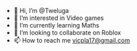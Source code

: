 - 👋 Hi, I’m @Tweluga
- 👀 I’m interested in Video games
- 🌱 I’m currently learning Maths
- 💞️ I’m looking to collaborate on Roblox
- 📫 How to reach me vicpla17@gmail.com

<!---
Tweluga/Tweluga is a ✨ special ✨ repository because its `README.md` (this file) appears on your GitHub profile.
You can click the Preview link to take a look at your changes.
--->
